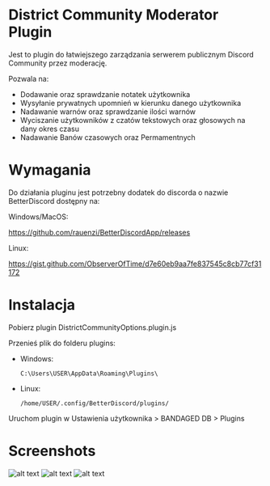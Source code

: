 # District Community Moderator Plugin

Jest to plugin do łatwiejszego zarządzania serwerem publicznym Discord Community przez moderację. 

Pozwala na:
- Dodawanie oraz sprawdzanie notatek użytkownika
- Wysyłanie prywatnych upomnień w kierunku danego użytkownika
- Nadawanie warnów oraz sprawdzanie ilości warnów
- Wyciszanie użytkowników z czatów tekstowych oraz głosowych na dany okres czasu
- Nadawanie Banów czasowych oraz Permamentnych

# Wymagania

Do działania pluginu jest potrzebny dodatek do discorda o nazwie BetterDiscord dostępny na:

Windows/MacOS:

https://github.com/rauenzi/BetterDiscordApp/releases

Linux:

https://gist.github.com/ObserverOfTime/d7e60eb9aa7fe837545c8cb77cf31172


# Instalacja
Pobierz plugin DistrictCommunityOptions.plugin.js

Przenieś plik do folderu plugins:

- Windows:

  `C:\Users\USER\AppData\Roaming\Plugins\`

- Linux:

  `/home/USER/.config/BetterDiscord/plugins/`

Uruchom plugin w Ustawienia użytkownika > BANDAGED DB > Plugins

# Screenshots

![alt text](https://cdn.discordapp.com/attachments/801897920697073665/806166877667459092/Screen1.png)
![alt text](https://cdn.discordapp.com/attachments/801897920697073665/806166873728614400/Screen2.png)
![alt text](https://cdn.discordapp.com/attachments/801897920697073665/806166888602009630/screen3.png)
